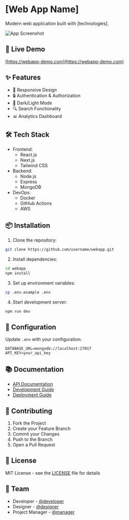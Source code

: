 # [Web App Name]

Modern web application built with [technologies].

![App Screenshot](screenshot.png)

## 🚀 Live Demo

[https://webapp-demo.com](https://webapp-demo.com)

## ✨ Features

- 📱 Responsive Design
- 🔒 Authentication & Authorization
- 🌙 Dark/Light Mode
- 🔍 Search Functionality
- 📊 Analytics Dashboard

## 🛠️ Tech Stack

- Frontend:
  - React.js
  - Next.js
  - Tailwind CSS
- Backend:
  - Node.js
  - Express
  - MongoDB
- DevOps:
  - Docker
  - GitHub Actions
  - AWS

## 📦 Installation

1. Clone the repository:
```bash
git clone https://github.com/username/webapp.git
```

2. Install dependencies:
```bash
cd webapp
npm install
```

3. Set up environment variables:
```bash
cp .env.example .env
```

4. Start development server:
```bash
npm run dev
```

## 🔧 Configuration

Update `.env` with your configuration:

```env
DATABASE_URL=mongodb://localhost:27017
API_KEY=your_api_key
```

## 📚 Documentation

- [API Documentation](docs/api.md)
- [Development Guide](docs/development.md)
- [Deployment Guide](docs/deployment.md)

## 🤝 Contributing

1. Fork the Project
2. Create your Feature Branch
3. Commit your Changes
4. Push to the Branch
5. Open a Pull Request

## 📄 License

MIT License - see the [LICENSE](LICENSE) file for details

## 👥 Team

- Developer - [@developer](https://github.com/developer)
- Designer - [@designer](https://github.com/designer)
- Project Manager - [@manager](https://github.com/manager) 